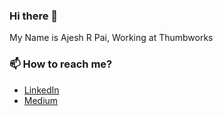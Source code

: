 ### Hi there 👋

My Name is Ajesh R Pai, Working at Thumbworks

### 📫 How to reach me?
- [LinkedIn](https://www.linkedin.com/in/ajeshrpai/) 
- [Medium](https://medium.com/@AjeshRPai)

